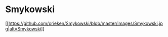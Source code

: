 # Smykowski

[[https://github.com/orieken/Smykowski/blob/master/images/Smykowski.jpg|alt=Smykowski]]